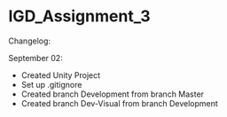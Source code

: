 # IGD_Assignment_3
 
Changelog:

September 02:
- Created Unity Project
- Set up .gitignore
- Created branch Development from branch Master
- Created branch Dev-Visual from branch Development